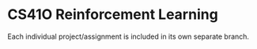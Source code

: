 # CS41O Reinforcement Learning

Each individual project/assignment is included in its own separate branch.